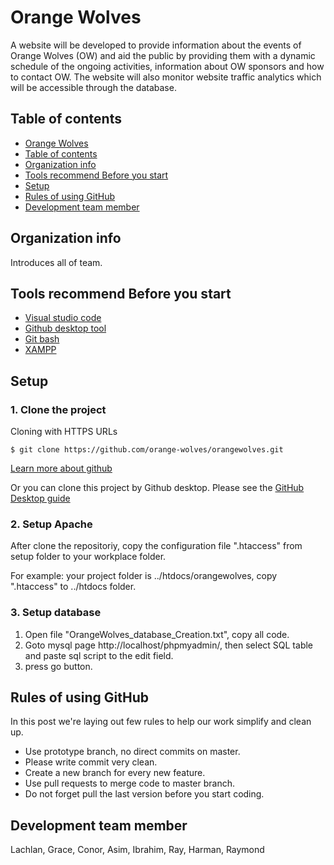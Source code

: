 # Orange Wolves
A website will be developed to provide information about the events of Orange Wolves (OW) and aid the public by providing them with a dynamic schedule of the ongoing activities, information about OW sponsors and how to contact OW. The website will also monitor website traffic analytics which will be accessible through the database.

## Table of contents
  - [Orange Wolves](#orange-wolves)
  - [Table of contents](#table-of-contents)
  - [Organization info](#organization-info)
  - [Tools recommend Before you start](#tools-recommend-before-you-start)
  - [Setup](#setup)
  - [Rules of using GitHub](#rules-of-using-github)
  - [Development team member](#development-team-member)

## Organization info
Introduces all of team. 
	
## Tools recommend Before you start
* [Visual studio code](https://www.google.com)
* [Github desktop tool](https://desktop.github.com/)
* [Git bash](https://desktop.github.com/)
* [XAMPP](https://www.apachefriends.org/index.html)

## Setup
### **1. Clone the project**
Cloning with HTTPS URLs
```
$ git clone https://github.com/orange-wolves/orangewolves.git
```
[Learn more about github](https://guides.github.com/)

Or you can clone this project by Github desktop. Please see the [GitHub Desktop guide](https://help.github.com/en/desktop/getting-started-with-github-desktop)

### **2. Setup Apache**
After clone the repositoriy, copy the configuration file ".htaccess"  from setup folder to your workplace folder.

For example: your project folder is ../htdocs/orangewolves, copy ".htaccess" to ../htdocs folder. 

### **3. Setup database**
1. Open file "OrangeWolves_database_Creation.txt", copy all code. 
2. Goto mysql page http://localhost/phpmyadmin/, then select SQL table and paste sql script to the edit field.
3.  press go button.

## Rules of using GitHub
In this post we're laying out few rules to help our work simplify and clean up.
* Use prototype branch, no direct commits on master.
* Please write commit very clean.
* Create a new branch for every new feature.
* Use pull requests to merge code to master branch.
* Do not forget pull the last version before you start coding.

## Development team member
Lachlan, Grace, Conor, Asim, Ibrahim, Ray, Harman, Raymond
